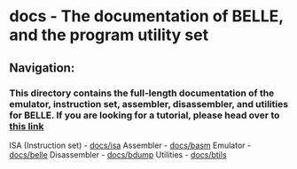 # docs - The documentation of BELLE, and the program utility set

## Navigation:

### This directory contains the **full-length** documentation of the emulator, instruction set, assembler, disassembler, and utilities for **BELLE**. If you are looking for a tutorial, please head over to [this link](https://github.com/BlueGummi/belle/blob/main/tutorial)

ISA (Instruction set) - [docs/isa](https://github.com/BlueGummi/belle/blob/main/docs/isa)
Assembler - [docs/basm](https://github.com/BlueGummi/belle/blob/main/docs/basm)
Emulator - [docs/belle](https://github.com/BlueGummi/belle/blob/main/docs/belle)
Disassembler - [docs/bdump](https://github.com/BlueGummi/belle/blob/main/docs/bdump)
Utilities - [docs/btils](https://github.com/BlueGummi/belle/blob/main/docs/btils)
